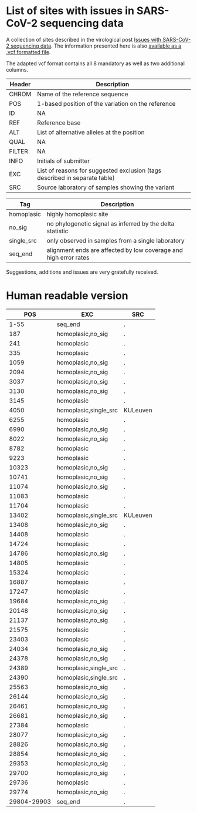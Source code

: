 # List of sites with issues in SARS-CoV-2 sequencing data

A collection of sites described in the virological post [Issues with SARS-CoV-2 sequencing data](http://virological.org/t/issues-with-sars-cov-2-sequencing-data/473).
The information presented here is also [available as a .vcf formatted file](https://github.com/W-L/ProblematicSites_SARS-CoV2/blob/master/problematic_sites_sarsCov2.vcf).

The adapted vcf format contains all 8 mandatory as well as two additional columns.

| Header | Description |
|--------|-------------|
|CHROM   |Name of the reference sequence |
|POS     |1-based position of the variation on the reference |
|ID      | NA |
|REF     | Reference base |
|ALT     | List of alternative alleles at the position |
|QUAL    | NA |
|FILTER  | NA |
|INFO    | Initials of submitter |
|EXC     | List of reasons for suggested exclusion (tags described in separate table) |
|SRC     | Source laboratory of samples showing the variant |


| Tag | Description |
|------|-------------|
| homoplasic | highly homoplasic site |
| no_sig | no phylogenetic signal as inferred by the delta statistic |
| single_src | only observed in samples from a single laboratory |
| seq_end | alignment ends are affected by low coverage and high error rates |

Suggestions, additions and issues are very gratefully received.


# Human readable version



|    POS    |         EXC         |  SRC   |
|-----------|---------------------|--------|
|1-55       |seq_end              |.       |
|187        |homoplasic,no_sig    |.       |
|241        |homoplasic           |.       |
|335        |homoplasic           |.       |
|1059       |homoplasic,no_sig    |.       |
|2094       |homoplasic,no_sig    |.       |
|3037       |homoplasic,no_sig    |.       |
|3130       |homoplasic,no_sig    |.       |
|3145       |homoplasic           |.       |
|4050       |homoplasic,single_src|KULeuven|
|6255       |homoplasic           |.       |
|6990       |homoplasic,no_sig    |.       |
|8022       |homoplasic,no_sig    |.       |
|8782       |homoplasic           |.       |
|9223       |homoplasic           |.       |
|10323      |homoplasic,no_sig    |.       |
|10741      |homoplasic,no_sig    |.       |
|11074      |homoplasic,no_sig    |.       |
|11083      |homoplasic           |.       |
|11704      |homoplasic           |.       |
|13402      |homoplasic,single_src|KULeuven|
|13408      |homoplasic,no_sig    |.       |
|14408      |homoplasic           |.       |
|14724      |homoplasic           |.       |
|14786      |homoplasic,no_sig    |.       |
|14805      |homoplasic           |.       |
|15324      |homoplasic           |.       |
|16887      |homoplasic           |.       |
|17247      |homoplasic           |.       |
|19684      |homoplasic,no_sig    |.       |
|20148      |homoplasic,no_sig    |.       |
|21137      |homoplasic,no_sig    |.       |
|21575      |homoplasic           |.       |
|23403      |homoplasic           |.       |
|24034      |homoplasic,no_sig    |.       |
|24378      |homoplasic,no_sig    |.       |
|24389      |homoplasic,single_src|.       |
|24390      |homoplasic,single_src|.       |
|25563      |homoplasic,no_sig    |.       |
|26144      |homoplasic,no_sig    |.       |
|26461      |homoplasic,no_sig    |.       |
|26681      |homoplasic,no_sig    |.       |
|27384      |homoplasic           |.       |
|28077      |homoplasic,no_sig    |.       |
|28826      |homoplasic,no_sig    |.       |
|28854      |homoplasic,no_sig    |.       |
|29353      |homoplasic,no_sig    |.       |
|29700      |homoplasic,no_sig    |.       |
|29736      |homoplasic           |.       |
|29774      |homoplasic,no_sig    |.       |
|29804-29903|seq_end              |.       |

